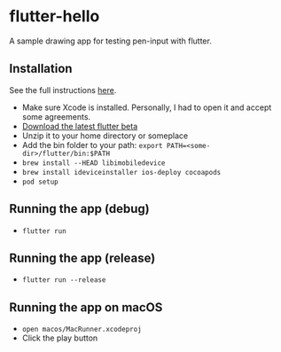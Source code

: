 # flutter-hello

A sample drawing app for testing pen-input with flutter.

## Installation

See the full instructions [here][flutter-install].

- Make sure Xcode is installed. Personally, I had to open it and accept some agreements.
- [Download the latest flutter beta][flutter-sdk]
- Unzip it to your home directory or someplace
- Add the bin folder to your path: `export PATH=<some-dir>/flutter/bin:$PATH`
- `brew install --HEAD libimobiledevice`
- `brew install ideviceinstaller ios-deploy cocoapods`
- `pod setup`

## Running the app (debug)

- `flutter run`

## Running the app (release)

- `flutter run --release`

## Running the app on macOS

- `open macos/MacRunner.xcodeproj`
- Click the play button

[flutter-sdk]: https://flutter.io/sdk-archive/#macos
[flutter-install]: https://flutter.io/setup-macos/
